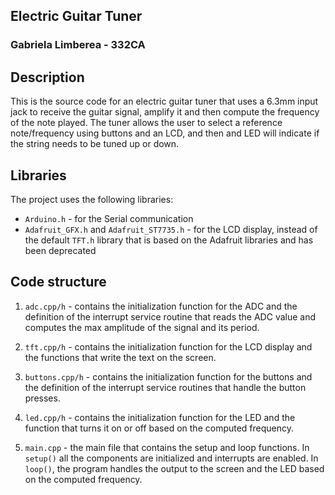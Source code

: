 ## Electric Guitar Tuner

### Gabriela Limberea - 332CA

## Description

This is the source code for an electric guitar tuner that uses a 6.3mm input jack to
receive the guitar signal, amplify it and then compute the frequency of the note played.
The tuner allows the user to select a reference note/frequency using buttons and an LCD,
and then and LED will indicate if the string needs to be tuned up or down.

## Libraries

The project uses the following libraries:

-   `Arduino.h` - for the Serial communication
-   `Adafruit_GFX.h` and `Adafruit_ST7735.h` - for the LCD display, instead of the
    default `TFT.h` library that is based on the Adafruit libraries and has been
    deprecated

## Code structure

1. `adc.cpp/h` - contains the initialization function for the ADC and the definition
   of the interrupt service routine that reads the ADC value and computes the max amplitude of the signal and its period.

2. `tft.cpp/h` - contains the initialization function for the LCD display and the
   functions that write the text on the screen.

3. `buttons.cpp/h` - contains the initialization function for the buttons and the
   definition of the interrupt service routines that handle the button presses.

4. `led.cpp/h` - contains the initialization function for the LED and the function
   that turns it on or off based on the computed frequency.

5. `main.cpp` - the main file that contains the setup and loop functions. In `setup()`
   all the components are initialized and interrupts are enabled. In `loop()`, the
   program handles the output to the screen and the LED based on the computed frequency.


